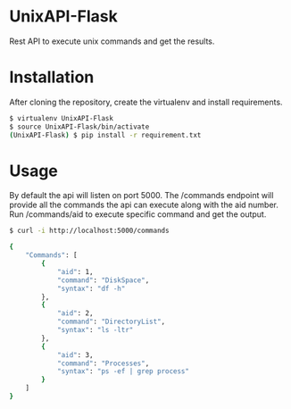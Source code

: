 # UnixAPI-Flask
Rest API to execute unix commands and get the results.

# Installation
After cloning the repository, create the virtualenv and install requirements.

```sh
$ virtualenv UnixAPI-Flask
$ source UnixAPI-Flask/bin/activate
(UnixAPI-Flask) $ pip install -r requirement.txt
```

# Usage

By default the api will listen on port 5000. The /commands endpoint will provide all the commands the api can execute along with the aid number. Run /commands/aid to execute specific command and get the output.


```sh
$ curl -i http://localhost:5000/commands
```

```sh
{
    "Commands": [
        {
            "aid": 1,
            "command": "DiskSpace",
            "syntax": "df -h"
        },
        {
            "aid": 2,
            "command": "DirectoryList",
            "syntax": "ls -ltr"
        },
        {
            "aid": 3,
            "command": "Processes",
            "syntax": "ps -ef | grep process"
        }
    ]
}
```

